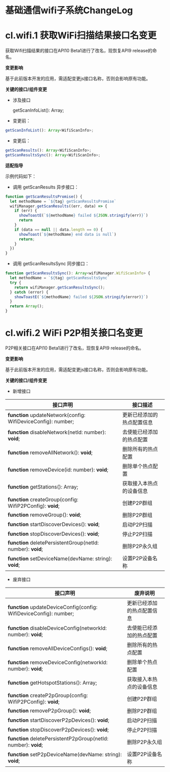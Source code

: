 # 基础通信wifi子系统ChangeLog

# cl.wifi.1 获取WiFi扫描结果接口名变更
获取Wifi扫描结果的接口在API10 Beta1进行了改名，现恢复API9 release的命名。

**变更影响**

基于此前版本开发的应用，需适配变更js接口名称，否则会影响原有功能。

**关键的接口/组件变更**

- 涉及接口

  getScanInfoList(): Array<WifiScanInfo>;

- 变更前：

```js
getScanInfoList(): Array<WifiScanInfo>;
```

- 变更后：

```js
getScanResults(): Array<WifiScanInfo>;
getScanResultsSync(): Array<WifiScanInfo>;
```

**适配指导**

示例代码如下：
- 调用 getScanResults 异步接口：
```js
function getScanResultsPromise() {
  let methodName = `${tag} getScanResultsPromise`
  wifiManager.getScanResults((err, data) => {
    if (err) {
      showToastE(`${methodName} failed ${JSON.stringify(err)}`)
      return
    }
    if (data == null || data.length == 0) {
      showToast(`${methodName} end data is null`)
      return;
    }
  })
}
```
- 调用 getScanResultsSync 同步接口：
```js
function getScanResultsSync(): Array<wifiManager.WifiScanInfo> {
  let methodName = `${tag} getScanResultsSync`
  try {
    return wifiManager.getScanResultsSync();
  } catch (error) {
    showToastE(`${methodName} failed ${JSON.stringify(error)}`)
  }
  return Array();
}
```

# cl.wifi.2 WiFi P2P相关接口名变更
P2P相关接口在API10 Beta1进行了改名，现恢复API9 release的命名。

**变更影响**

基于此前版本开发的应用，需适配变更js接口名称，否则会影响原有功能。

**关键的接口/组件变更**

- 新增接口

| 接口声明 | 接口描述 |
|------|---------|
| **function** updateNetwork(config: WifiDeviceConfig): number; | 更新已经添加的热点配置信息     |
| **function** disableNetwork(netId: number): **void**;                | 去使能已经添加的热点配置     |
| **function** removeAllNetwork(): **void**;                | 删除所有的热点配置     |
| **function** removeDevice(id: number): **void**;                | 删除单个热点配置     |
| **function** getStations(): Array<StationInfo>;                        | 获取接入本热点的设备信息     |
| **function** createGroup(config: WifiP2PConfig): **void**;                | 创建P2P群组     |
| **function** removeGroup(): **void**;                | 删除P2P群组     |
| **function** startDiscoverDevices(): **void**;                | 启动P2P扫描     |
| **function** stopDiscoverDevices(): **void**;                | 停止P2P扫描     |
| **function** deletePersistentGroup(netId: number): **void**;                | 删除P2P永久组     |
| **function** setDeviceName(devName: string): **void**;                | 设置P2P设备名称     |

- 废弃接口

| 接口声明  |废弃说明                                                 |
| ------------- |-------------------------------------------------------- |
| **function** updateDeviceConfig(config: WifiDeviceConfig): number; | 更新已经添加的热点配置信息     |
| **function** disableDeviceConfig(networkId: number): **void**;                | 去使能已经添加的热点配置     |
| **function** removeAllDeviceConfigs(): **void**;                | 删除所有的热点配置     |
| **function** removeDeviceConfig(networkId: number): **void**;                | 删除单个热点配置     |
| **function** getHotspotStations(): Array<StationInfo>;                        | 获取接入本热点的设备信息     |
| **function** createP2pGroup(config: WifiP2PConfig): **void**;                | 创建P2P群组     |
| **function** removeP2pGroup(): **void**;                | 删除P2P群组     |
| **function** startDiscoverP2pDevices(): **void**;                | 启动P2P扫描     |
| **function** stopDiscoverP2pDevices(): **void**;                | 停止P2P扫描     |
| **function** deletePersistentP2pGroup(netId: number): **void**;                | 删除P2P永久组     |
| **function** setP2pDeviceName(devName: string): **void**;                | 设置P2P设备名称     |
